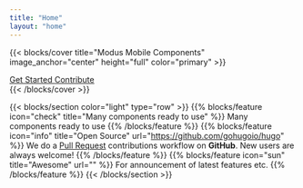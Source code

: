 ```yaml
---
title: "Home"
layout: "home"
---
```


{{< blocks/cover title="Modus Mobile Components" image_anchor="center" height="full" color="primary" >}}

<div class="mx-auto">
  <a class="btn btn-lg btn-primary me-3 mb-4" href="/get-started/introduction/">
    Get Started
  </a>
  <a class="btn btn-lg btn-secondary me-3 mb-4" href="https://github.com" target="_blank">
    Contribute
  </a>
</div>
{{< /blocks/cover >}}

{{< blocks/section color="light" type="row" >}}
{{% blocks/feature icon="check" title="Many components ready to use" %}}
Many components ready to use
{{% /blocks/feature %}}
{{% blocks/feature icon="info" title="Open Source" url="https://github.com/gohugoio/hugo" %}}
We do a [Pull Request](https://github.com/gohugoio/hugo/pulls) contributions workflow on **GitHub**. New users are always welcome!
{{% /blocks/feature %}}
{{% blocks/feature icon="sun" title="Awesome" url="" %}}
For announcement of latest features etc.
{{% /blocks/feature %}}
{{< /blocks/section >}}
